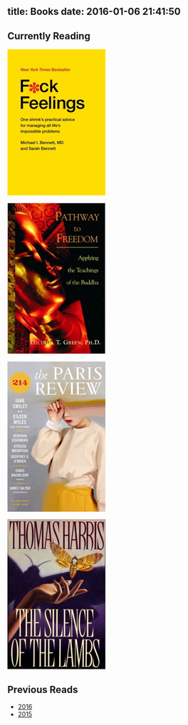 title: Books
date: 2016-01-06 21:41:50
---

## Currently Reading

![Fuck Feelings](/i/fuckfeelings.jpg)

![Pathway to Freedom](/i/pathwaytofreedom.jpg)

![Paris Review 214](/i/parisreview214.png)

![The Silence Of The Lambs](/i/silencelambs.jpg)

## Previous Reads

* [2016](/Books/2016/)
* [2015](/Books/2015/)
